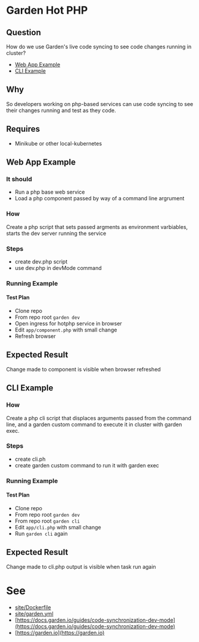 # Garden Hot PHP

## Question

How do we use Garden's live code syncing to see code changes running in cluster?

- [Web App Example](#web-app-example)
- [CLI Example](#cli-example)

## Why

So developers working on php-based services can use code syncing to see their changes running and test as they code.

## Requires

- Minikube or other local-kubernetes

## Web App Example

### It should

 - Run a php base web service
 - Load a php component passed by way of a command line argrument

### How

Create a php script that sets passed argments as environment varbiables, starts the dev server running the service

### Steps

- create dev.php script
- use dev.php in devMode command

### Running Example

#### Test Plan

- Clone repo
- From repo root `garden dev`
- Open ingress for hotphp service in browser
- Edit `app/component.php` with small change
- Refresh browser

## Expected Result

Change made to component is visible when browser refreshed

## CLI Example

### How

Create a php cli script that displaces arguments passed from the command line, and a garden custom command to execute it in cluster with garden exec.

### Steps

- create cli.ph
- create garden custom command to run it with garden exec

### Running Example

#### Test Plan

- Clone repo
- From repo root `garden dev`
- From repo root `garden cli`
- Edit `app/cli.php` with small change
- Run `garden cli` again

## Expected Result

Change made to cli.php output is visible when task run again

# See
- [site/Dockerfile](site/Dockerfile)
- [site/garden.yml](site/garden.yml)
- [https://docs.garden.io/guides/code-synchronization-dev-mode](https://docs.garden.io/guides/code-synchronization-dev-mode)
- [https://garden.io](https://garden.io)


